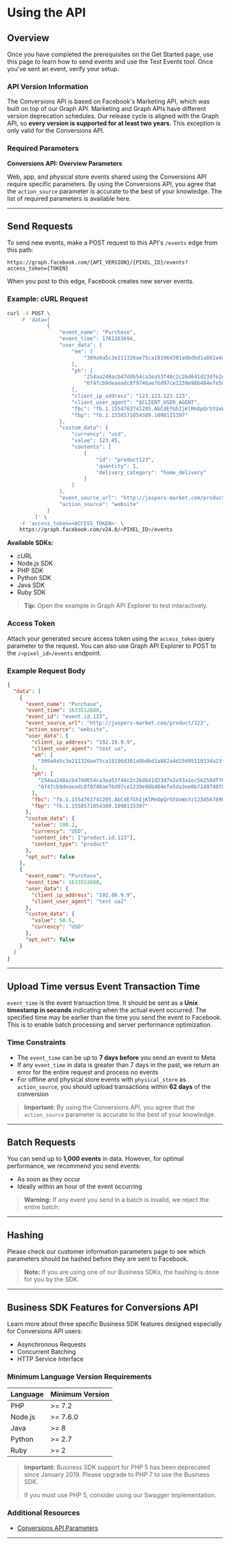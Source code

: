 # Using the API

## Overview

Once you have completed the prerequisites on the Get Started page, use this page
to learn how to send events and use the Test Events tool. Once you've sent an
event, verify your setup.

### API Version Information

The Conversions API is based on Facebook's Marketing API, which was built on top
of our Graph API. Marketing and Graph APIs have different version deprecation
schedules. Our release cycle is aligned with the Graph API, so **every version
is supported for at least two years**. This exception is only valid for the
Conversions API.

### Required Parameters

**Conversions API: Overview Parameters**

Web, app, and physical store events shared using the Conversions API require
specific parameters. By using the Conversions API, you agree that the
`action_source` parameter is accurate to the best of your knowledge. The list of
required parameters is available here.

---

## Send Requests

To send new events, make a POST request to this API's `/events` edge from this
path:

```
https://graph.facebook.com/{API_VERSION}/{PIXEL_ID}/events?access_token={TOKEN}
```

When you post to this edge, Facebook creates new server events.

### Example: cURL Request

```bash
curl -X POST \
    -F 'data=[
             {
                 "event_name": "Purchase",
                 "event_time": 1761263694,
                 "user_data": {
                     "em": [
                         "309a0a5c3e211326ae75ca18196d301a9bdbd1a882a4d2569511033da23f0abd"
                     ],
                     "ph": [
                         "254aa248acb47dd654ca3ea53f48c2c26d641d23d7e2e93a1ec56258df7674c4",
                         "6f4fcb9deaeadc8f9746ae76d97ce1239e98b404efe5da3ee0b7149740f89ad6"
                     ],
                     "client_ip_address": "123.123.123.123",
                     "client_user_agent": "$CLIENT_USER_AGENT",
                     "fbc": "fb.1.1554763741205.AbCdEfGhIjKlMnOpQrStUvWxYz1234567890",
                     "fbp": "fb.1.1558571054389.1098115397"
                 },
                 "custom_data": {
                     "currency": "usd",
                     "value": 123.45,
                     "contents": [
                         {
                             "id": "product123",
                             "quantity": 1,
                             "delivery_category": "home_delivery"
                         }
                     ]
                 },
                 "event_source_url": "http://jaspers-market.com/product/123",
                 "action_source": "website"
             }
         ]' \
    -F 'access_token=<ACCESS_TOKEN>' \
    https://graph.facebook.com/v24.0/<PIXEL_ID>/events
```

**Available SDKs:**

- cURL
- Node.js SDK
- PHP SDK
- Python SDK
- Java SDK
- Ruby SDK

> **Tip:** Open the example in Graph API Explorer to test interactively.

### Access Token

Attach your generated secure access token using the `access_token` query
parameter to the request. You can also use Graph API Explorer to POST to the
`/<pixel_id>/events` endpoint.

### Example Request Body

```json
{
  "data": [
    {
      "event_name": "Purchase",
      "event_time": 1633552688,
      "event_id": "event.id.123",
      "event_source_url": "http://jaspers-market.com/product/123",
      "action_source": "website",
      "user_data": {
        "client_ip_address": "192.19.9.9",
        "client_user_agent": "test ua",
        "em": [
          "309a0a5c3e211326ae75ca18196d301a9bdbd1a882a4d2569511033da23f0abd"
        ],
        "ph": [
          "254aa248acb47dd654ca3ea53f48c2c26d641d23d7e2e93a1ec56258df7674c4",
          "6f4fcb9deaeadc8f9746ae76d97ce1239e98b404efe5da3ee0b7149740f89ad6"
        ],
        "fbc": "fb.1.1554763741205.AbCdEfGhIjKlMnOpQrStUvWxYz1234567890",
        "fbp": "fb.1.1558571054389.1098115397"
      },
      "custom_data": {
        "value": 100.2,
        "currency": "USD",
        "content_ids": ["product.id.123"],
        "content_type": "product"
      },
      "opt_out": false
    },
    {
      "event_name": "Purchase",
      "event_time": 1633552688,
      "user_data": {
        "client_ip_address": "192.88.9.9",
        "client_user_agent": "test ua2"
      },
      "custom_data": {
        "value": 50.5,
        "currency": "USD"
      },
      "opt_out": false
    }
  ]
}
```

---

## Upload Time versus Event Transaction Time

`event_time` is the event transaction time. It should be sent as a **Unix
timestamp in seconds** indicating when the actual event occurred. The specified
time may be earlier than the time you send the event to Facebook. This is to
enable batch processing and server performance optimization.

### Time Constraints

- The `event_time` can be up to **7 days before** you send an event to Meta
- If any `event_time` in data is greater than 7 days in the past, we return an
  error for the entire request and process no events
- For offline and physical store events with `physical_store` as
  `action_source`, you should upload transactions within **62 days** of the
  conversion

> **Important:** By using the Conversions API, you agree that the
> `action_source` parameter is accurate to the best of your knowledge.

---

## Batch Requests

You can send up to **1,000 events** in data. However, for optimal performance,
we recommend you send events:

- As soon as they occur
- Ideally within an hour of the event occurring

> **Warning:** If any event you send in a batch is invalid, we reject the entire
> batch.

---

## Hashing

Please check our customer information parameters page to see which parameters
should be hashed before they are sent to Facebook.

> **Note:** If you are using one of our Business SDKs, the hashing is done for
> you by the SDK.

---

## Business SDK Features for Conversions API

Learn more about three specific Business SDK features designed especially for
Conversions API users:

- Asynchronous Requests
- Concurrent Batching
- HTTP Service Interface

### Minimum Language Version Requirements

| Language | Minimum Version |
| -------- | --------------- |
| PHP      | >= 7.2          |
| Node.js  | >= 7.6.0        |
| Java     | >= 8            |
| Python   | >= 2.7          |
| Ruby     | >= 2            |

> **Important:** Business SDK support for PHP 5 has been deprecated since
> January 2019. Please upgrade to PHP 7 to use the Business SDK.
>
> If you must use PHP 5, consider using our Swagger implementation.

### Additional Resources

- [Conversions API Parameters](link-to-parameters)

---
